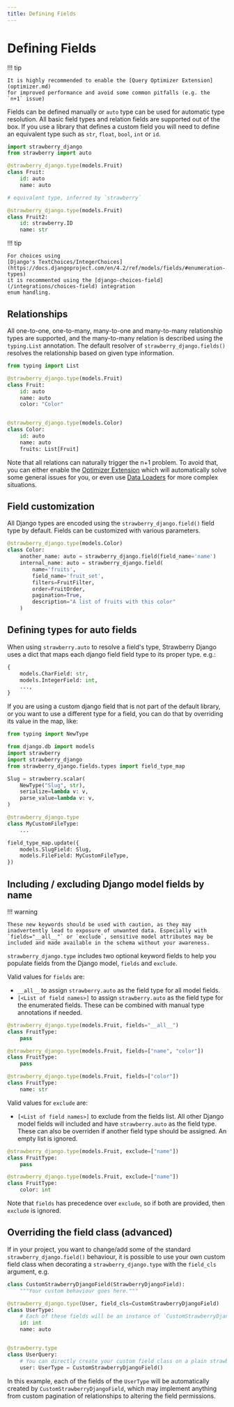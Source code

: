 ```yaml
---
title: Defining Fields
---
```


# Defining Fields

!!! tip

    It is highly recommended to enable the [Query Optimizer Extension](optimizer.md)
    for improved performance and avoid some common pitfalls (e.g. the `n+1` issue)

Fields can be defined manually or `auto` type can be used for automatic type resolution. All basic field types and relation fields are supported out of the box. If you use a library that defines a custom field you will need to define an equivalent type such as `str`, `float`, `bool`, `int` or `id`.

```python title="types.py"
import strawberry_django
from strawberry import auto

@strawberry_django.type(models.Fruit)
class Fruit:
    id: auto
    name: auto

# equivalent type, inferred by `strawberry`

@strawberry_django.type(models.Fruit)
class Fruit2:
    id: strawberry.ID
    name: str
```

!!! tip

    For choices using
    [Django's TextChoices/IntegerChoices](https://docs.djangoproject.com/en/4.2/ref/models/fields/#enumeration-types)
    it is recommented using the [django-choices-field](/integrations/choices-field) integration
    enum handling.

## Relationships

All one-to-one, one-to-many, many-to-one and many-to-many relationship types are supported, and the many-to-many relation is described using the `typing.List` annotation.
The default resolver of `strawberry_django.fields()` resolves the relationship based on given type information.

```python title="types.py"
from typing import List

@strawberry_django.type(models.Fruit)
class Fruit:
    id: auto
    name: auto
    color: "Color"


@strawberry_django.type(models.Color)
class Color:
    id: auto
    name: auto
    fruits: List[Fruit]
```

Note that all relations can naturally trigger the n+1 problem. To avoid that, you can either
enable the [Optimizer Extension](../optimizer) which will automatically
solve some general issues for you, or even use
[Data Loaders](https://strawberry.rocks/docs/guides/dataloaders) for more complex
situations.

## Field customization

All Django types are encoded using the `strawberry_django.field()` field type by default. Fields can be customized with various parameters.

```python title="types.py"
@strawberry_django.type(models.Color)
class Color:
    another_name: auto = strawberry_django.field(field_name='name')
    internal_name: auto = strawberry_django.field(
        name='fruits',
        field_name='fruit_set',
        filters=FruitFilter,
        order=FruitOrder,
        pagination=True,
        description="A list of fruits with this color"
    )
```

## Defining types for auto fields

When using `strawberry.auto` to resolve a field's type, Strawberry Django uses a dict that maps
each django field field type to its proper type. e.g.:

```python
{
    models.CharField: str,
    models.IntegerField: int,
    ...,
}
```

If you are using a custom django field that is not part of the default library,
or you want to use a different type for a field, you can do that by overriding
its value in the map, like:

```python
from typing import NewType

from django.db import models
import strawberry
import strawberry_django
from strawberry_django.fields.types import field_type_map

Slug = strawberry.scalar(
    NewType("Slug", str),
    serialize=lambda v: v,
    parse_value=lambda v: v,
)

@strawberry_django.type
class MyCustomFileType:
    ...

field_type_map.update({
    models.SlugField: Slug,
    models.FileField: MyCustomFileType,
})
```

## Including / excluding Django model fields by name

!!! warning

    These new keywords should be used with caution, as they may inadvertently lead to exposure of unwanted data. Especially with `fields="__all__"` or `exclude`, sensitive model attributes may be included and made available in the schema without your awareness.

`strawberry_django.type` includes two optional keyword fields to help you populate fields from the Django model, `fields` and `exclude`.

Valid values for `fields` are:

- `__all__` to assign `strawberry.auto` as the field type for all model fields.
- `[<List of field names>]` to assign `strawberry.auto` as the field type for the enumerated fields. These can be combined with manual type annotations if needed.

```python title=""All Fields""
@strawberry_django.type(models.Fruit, fields="__all__")
class FruitType:
    pass
```

```python title=""Enumerated Fields""
@strawberry_django.type(models.Fruit, fields=["name", "color"])
class FruitType:
    pass
```

```python title=""Overriden Fields""
@strawberry_django.type(models.Fruit, fields=["color"])
class FruitType:
    name: str
```

Valid values for `exclude` are:

- `[<List of field names>]` to exclude from the fields list. All other Django model fields will included and have `strawberry.auto` as the field type. These can also be overriden if another field type should be assigned. An empty list is ignored.

```python title=""Exclude Fields""
@strawberry_django.type(models.Fruit, exclude=["name"])
class FruitType:
    pass
```

```python title=""Overriden Exclude Fields""
@strawberry_django.type(models.Fruit, exclude=["name"])
class FruitType:
    color: int
```

Note that `fields` has precedence over `exclude`, so if both are provided, then `exclude` is ignored.

## Overriding the field class (advanced)

If in your project, you want to change/add some of the standard `strawberry_django.field()` behaviour,
it is possible to use your own custom field class when decorating a `strawberry_django.type` with the `field_cls` argument, e.g.

```python title="types.py"
class CustomStrawberryDjangoField(StrawberryDjangoField):
    """Your custom behaviour goes here."""

@strawberry_django.type(User, field_cls=CustomStrawberryDjangoField)
class UserType:
    # Each of these fields will be an instance of `CustomStrawberryDjangoField`.
    id: int
    name: auto


@strawberry.type
class UserQuery:
    # You can directly create your custom field class on a plain strawberry type
    user: UserType = CustomStrawberryDjangoField()

```

In this example, each of the fields of the `UserType` will be automatically created by `CustomStrawberryDjangoField`,
which may implement anything from custom pagination of relationships to altering the field permissions.
